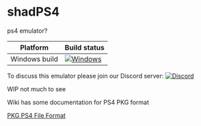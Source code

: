 # shadPS4
ps4 emulator?

|Platform|Build status|
|--------|------------|
|Windows build|[![Windows](https://github.com/georgemoralis/shadPS4/actions/workflows/windows.yml/badge.svg)](https://github.com/georgemoralis/shadPS4/actions/workflows/windows.yml)


To discuss this emulator please join our Discord server: [![Discord](https://img.shields.io/discord/1080089157554155590)](https://discord.gg/MyZRaBngxA)

WIP not much to see


Wiki has some documentation for PS4 PKG format

[PKG PS4 File Format](https://github.com/georgemoralis/shadPS4/wiki/PKG-Information "PKG PS4 File Format")


